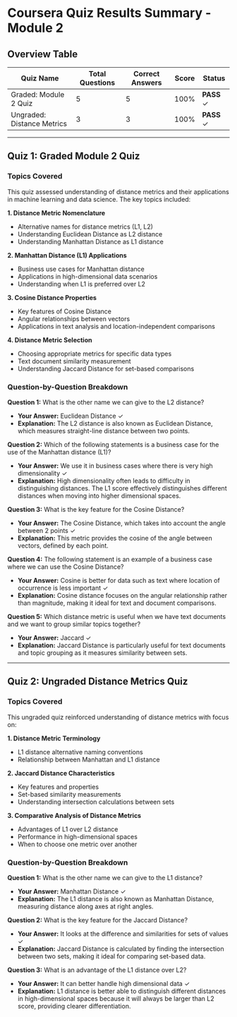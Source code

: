 # Coursera Quiz Results Summary - Module 2

## Overview Table

| Quiz Name | Total Questions | Correct Answers | Score | Status |
|-----------|----------------|-----------------|-------|---------|
| Graded: Module 2 Quiz | 5 | 5 | 100% | **PASS** ✓ |
| Ungraded: Distance Metrics | 3 | 3 | 100% | **PASS** ✓ |

---

## Quiz 1: Graded Module 2 Quiz

### Topics Covered

This quiz assessed understanding of distance metrics and their applications in machine learning and data science. The key topics included:

**1. Distance Metric Nomenclature**
   - Alternative names for distance metrics (L1, L2)
   - Understanding Euclidean Distance as L2 distance
   - Understanding Manhattan Distance as L1 distance

**2. Manhattan Distance (L1) Applications**
   - Business use cases for Manhattan distance
   - Applications in high-dimensional data scenarios
   - Understanding when L1 is preferred over L2

**3. Cosine Distance Properties**
   - Key features of Cosine Distance
   - Angular relationships between vectors
   - Applications in text analysis and location-independent comparisons

**4. Distance Metric Selection**
   - Choosing appropriate metrics for specific data types
   - Text document similarity measurement
   - Understanding Jaccard Distance for set-based comparisons

### Question-by-Question Breakdown

**Question 1:** What is the other name we can give to the L2 distance?
- **Your Answer:** Euclidean Distance ✓
- **Explanation:** The L2 distance is also known as Euclidean Distance, which measures straight-line distance between two points.

**Question 2:** Which of the following statements is a business case for the use of the Manhattan distance (L1)?
- **Your Answer:** We use it in business cases where there is very high dimensionality ✓
- **Explanation:** High dimensionality often leads to difficulty in distinguishing distances. The L1 score effectively distinguishes different distances when moving into higher dimensional spaces.

**Question 3:** What is the key feature for the Cosine Distance?
- **Your Answer:** The Cosine Distance, which takes into account the angle between 2 points ✓
- **Explanation:** This metric provides the cosine of the angle between vectors, defined by each point.

**Question 4:** The following statement is an example of a business case where we can use the Cosine Distance?
- **Your Answer:** Cosine is better for data such as text where location of occurrence is less important ✓
- **Explanation:** Cosine distance focuses on the angular relationship rather than magnitude, making it ideal for text and document comparisons.

**Question 5:** Which distance metric is useful when we have text documents and we want to group similar topics together?
- **Your Answer:** Jaccard ✓
- **Explanation:** Jaccard Distance is particularly useful for text documents and topic grouping as it measures similarity between sets.

---

## Quiz 2: Ungraded Distance Metrics Quiz

### Topics Covered

This ungraded quiz reinforced understanding of distance metrics with focus on:

**1. Distance Metric Terminology**
   - L1 distance alternative naming conventions
   - Relationship between Manhattan and L1 distance

**2. Jaccard Distance Characteristics**
   - Key features and properties
   - Set-based similarity measurements
   - Understanding intersection calculations between sets

**3. Comparative Analysis of Distance Metrics**
   - Advantages of L1 over L2 distance
   - Performance in high-dimensional spaces
   - When to choose one metric over another

### Question-by-Question Breakdown

**Question 1:** What is the other name we can give to the L1 distance?
- **Your Answer:** Manhattan Distance ✓
- **Explanation:** The L1 distance is also known as Manhattan Distance, measuring distance along axes at right angles.

**Question 2:** What is the key feature for the Jaccard Distance?
- **Your Answer:** It looks at the difference and similarities for sets of values ✓
- **Explanation:** Jaccard Distance is calculated by finding the intersection between two sets, making it ideal for comparing set-based data.

**Question 3:** What is an advantage of the L1 distance over L2?
- **Your Answer:** It can better handle high dimensional data ✓
- **Explanation:** L1 distance is better able to distinguish different distances in high-dimensional spaces because it will always be larger than L2 score, providing clearer differentiation.